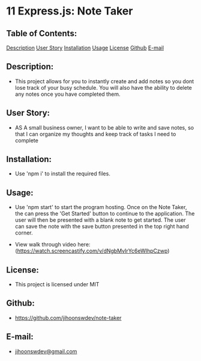 # 11 Express.js: Note Taker

## Table of Contents:
  [Description](#Description)
  [User Story](#UserStory)
  [Installation](#Installation)
  [Usage](#Usage)
  [License](#License)
  [Github](#Github)
  [E-mail](#E-mail)

## Description:
 * This project allows for you to instantly create and add notes so you dont lose track of your busy schedule. You will also have the ability to delete any notes once you have completed them.

## User Story:
* AS A small business owner, I want to be able to write and save notes, so that I can organize my thoughts and keep track of tasks I need to complete

## Installation:
* Use 'npm i' to install the required files.

## Usage:
* Use 'npm start' to start the program hosting. Once on the Note Taker, the can press the 'Get Started' button to continue to the application. The user will then be presented with a blank note to get started. The user can save the note with the save button presented in the top right hand corner.

* View walk through video here: (https://watch.screencastify.com/v/dNgbMvIrYc6eWIhpCzwp)

## License:
* This project is licensed under MIT 

## Github:
* https://github.com/jihoonswdev/note-taker

## E-mail:
* jihoonswdev@gmail.com